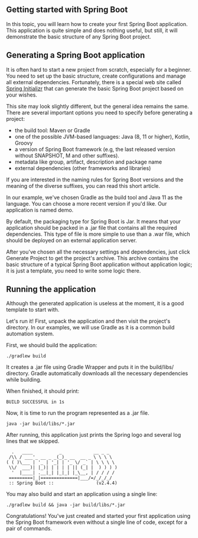 ## Getting started with Spring Boot 
In this topic, you will learn how to create your first Spring Boot application. This application is quite simple and does nothing useful, but still, it will demonstrate the basic structure of any Spring Boot project.

## Generating a Spring Boot application

It is often hard to start a new project from scratch, especially for a beginner. You need to set up the basic structure, create configurations and manage all external dependencies. Fortunately, there is a special web site called [Spring Initializr](https://start.spring.io/) that can generate the basic Spring Boot project based on your wishes.

This site may look slightly different, but the general idea remains the same. There are several important options you need to specify before generating a project:

- the build tool: Maven or Gradle
- one of the possible JVM-based languages: Java (8, 11 or higher), Kotlin, Groovy
- a version of Spring Boot framework (e.g, the last released version without SNAPSHOT, M and other suffixes).
- metadata like group, artifact, description and package name
- external dependencies (other frameworks and libraries)

If you are interested in the naming rules for Spring Boot versions and the meaning of the diverse suffixes, you can read this short article.

In our example, we've chosen Gradle as the build tool and Java 11 as the language. You can choose a more recent version if you'd like. Our application is named demo.

By default, the packaging type for Spring Boot is Jar. It means that your application should be packed in a .jar file that contains all the required dependencies. This type of file is more simple to use than a .war file, which should be deployed on an external application server.

After you've chosen all the necessary settings and dependencies, just click Generate Project to get the project's archive. This archive contains the basic structure of a typical Spring Boot application without application logic; it is just a template, you need to write some logic there.


## Running the application
Although the generated application is useless at the moment, it is a good template to start with.

Let's run it! First, unpack the application and then visit the project's directory. In our examples, we will use Gradle as it is a common build automation system.

First, we should build the application:

```
./gradlew build
```

It creates a .jar file using Gradle Wrapper and puts it in the build/libs/ directory. Gradle automatically downloads all the necessary dependencies while building.

When finished, it should print:

```
BUILD SUCCESSFUL in 1s
```

Now, it is time to run the program represented as a .jar file.

```
java -jar build/libs/*.jar
```

After running, this application just prints the Spring logo and several log lines that we skipped.

```
  .   ____          _            __ _ _
 /\\ / ___'_ __ _ _(_)_ __  __ _ \ \ \ \
( ( )\___ | '_ | '_| | '_ \/ _` | \ \ \ \
 \\/  ___)| |_)| | | | | || (_| |  ) ) ) )
  '  |____| .__|_| |_|_| |_\__, | / / / /
 =========|_|==============|___/=/_/_/_/
 :: Spring Boot ::                (v2.4.4)
```
You may also build and start an application using a single line:

```
./gradlew build && java -jar build/libs/*.jar
```

Congratulations! You've just created and started your first application using the Spring Boot framework even without a single line of code, except for a pair of commands.


